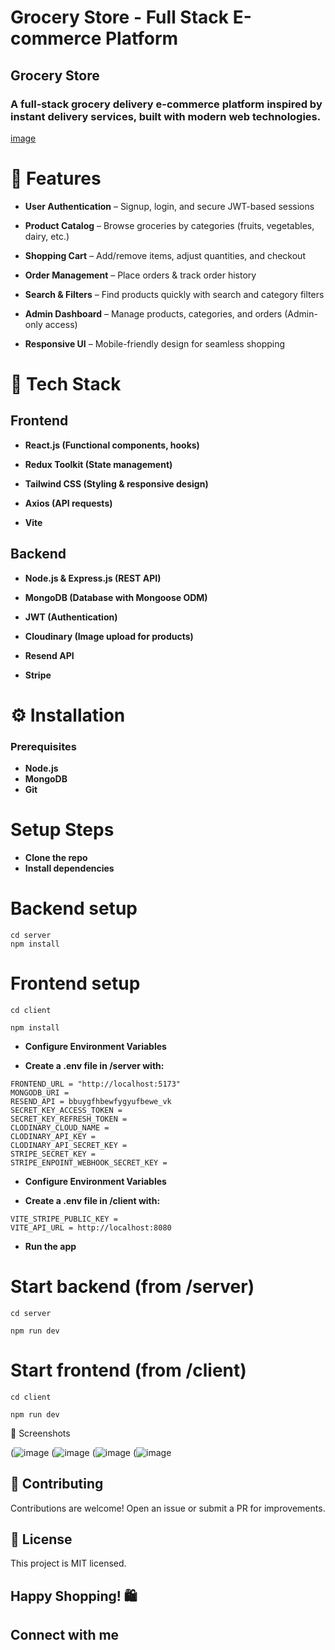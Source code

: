 # Grocery Store - Full Stack E-commerce Platform
## Grocery Store
### A full-stack grocery delivery e-commerce platform inspired by instant delivery services, built with modern web technologies.

[image](https://github.com/user-attachments/assets/400b58d9-548e-4be6-acd6-7eaae4cbebc2)




# 🛒 Features
- **User Authentication** – Signup, login, and secure JWT-based sessions

- **Product Catalog** – Browse groceries by categories (fruits, vegetables, dairy, etc.)

- **Shopping Cart** – Add/remove items, adjust quantities, and checkout

- **Order Management** – Place orders & track order history

- **Search & Filters** – Find products quickly with search and category filters

- **Admin Dashboard** – Manage products, categories, and orders (Admin-only access)

- **Responsive UI** – Mobile-friendly design for seamless shopping

# 🚀 Tech Stack
## Frontend
- **React.js (Functional components, hooks)**

- **Redux Toolkit (State management)**

- **Tailwind CSS (Styling & responsive design)**

- **Axios (API requests)**
-  **Vite**

## Backend
- **Node.js & Express.js (REST API)**

- **MongoDB (Database with Mongoose ODM)**

- **JWT (Authentication)**

- **Cloudinary (Image upload for products)**
-  **Resend API**
- **Stripe**
  

# ⚙️ Installation
### Prerequisites
- **Node.js**
- **MongoDB**
- **Git**

# Setup Steps
- **Clone the repo**
- **Install dependencies**


# Backend setup  
`cd server`  
`npm install ` 

# Frontend setup  
`cd client`

`npm install`

- **Configure Environment Variables**

- **Create a .env file in /server with:**

```
FRONTEND_URL = "http://localhost:5173"
MONGODB_URI = 
RESEND_API = bbuygfhbewfygyufbewe_vk
SECRET_KEY_ACCESS_TOKEN = 
SECRET_KEY_REFRESH_TOKEN = 
CLODINARY_CLOUD_NAME = 
CLODINARY_API_KEY = 
CLODINARY_API_SECRET_KEY = 
STRIPE_SECRET_KEY = 
STRIPE_ENPOINT_WEBHOOK_SECRET_KEY = 

```

- **Configure Environment Variables**

- **Create a .env file in /client with:**
```
VITE_STRIPE_PUBLIC_KEY = 
VITE_API_URL = http://localhost:8080

```
- **Run the app**


# Start backend (from /server)  
`cd server` 

`npm run dev ` 

# Start frontend (from /client)  
`cd client `

`npm run dev`  


📸 Screenshots

(![image](https://github.com/user-attachments/assets/78a5a3f3-5fb7-4fdb-a503-11fa2567039b)
(![image](https://github.com/user-attachments/assets/46d4092a-5ce9-4637-916e-8da2aa4a9979)
(![image](https://github.com/user-attachments/assets/4927f42b-1292-42a4-9c62-29314865e082)
(![image](https://github.com/user-attachments/assets/47cb06b1-7c6e-4f79-9525-8b13ee3559a3)





## 🤝 Contributing
Contributions are welcome! Open an issue or submit a PR for improvements.

## 📜 License
This project is MIT licensed.

## Happy Shopping! 🛍️



## Connect with me
 <a href="https://www.linkedin.com/in/avnisharma1705" target="_blank">
  <img src="https://img.shields.io/badge/LinkedIn-0077B5?style=for-the-badge&logo=linkedin&logoColor=white" alt=""/>
 </a>



 
